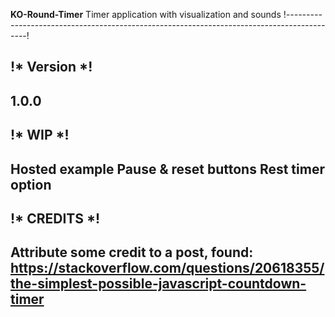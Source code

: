  **KO-Round-Timer**
  Timer application with visualization and sounds
!*-------------------------------------------------------------------------------------------*!

!* Version *!
---
1.0.0
---

!* WIP *!
---
Hosted example
Pause & reset buttons
Rest timer option
---

!* CREDITS *!
---
Attribute some credit to a post, found:
https://stackoverflow.com/questions/20618355/the-simplest-possible-javascript-countdown-timer
---
